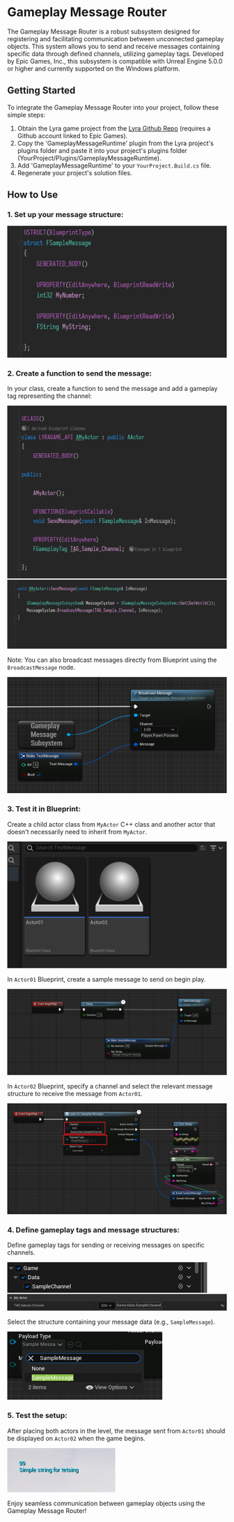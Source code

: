 # Gameplay Message Router

The Gameplay Message Router is a robust subsystem designed for registering and facilitating communication between unconnected gameplay objects. This system allows you to send and receive messages containing specific data through defined channels, utilizing gameplay tags. Developed by Epic Games, Inc., this subsystem is compatible with Unreal Engine 5.0.0 or higher and currently supported on the Windows platform.

## Getting Started

To integrate the Gameplay Message Router into your project, follow these simple steps:

1. Obtain the Lyra game project from the [Lyra Github Repo](https://github.com/EpicGames/UnrealEngine/tree/ue5-main/Samples/Games/Lyra) (requires a Github account linked to Epic Games).
2. Copy the 'GameplayMessageRuntime' plugin from the Lyra project's plugins folder and paste it into your project's plugins folder (YourProject/Plugins/GameplayMessageRuntime).
3. Add 'GameplayMessageRuntime' to your `YourProject.Build.cs` file.
4. Regenerate your project's solution files.

## How to Use

### 1. Set up your message structure:

![Message Structure](/Docs/Capture01.PNG)

### 2. Create a function to send the message:

In your class, create a function to send the message and add a gameplay tag representing the channel:

![Send Message](/Docs/Capture02.PNG)
![Channel Tag](/Docs/Capture03.PNG)

Note: You can also broadcast messages directly from Blueprint using the `BroadcastMessage` node.

![Broadcast Message](/Docs/BP_Capture01.png)

### 3. Test it in Blueprint:

Create a child actor class from `MyActor` C++ class and another actor that doesn't necessarily need to inherit from `MyActor`.

![Actor Classes](/Docs/Capture04.PNG)

In `Actor01` Blueprint, create a sample message to send on begin play.

![Actor01 Blueprint](/Docs/Capture05.PNG)

In `Actor02` Blueprint, specify a channel and select the relevant message structure to receive the message from `Actor01`.

![Actor02 Blueprint](/Docs/Capture06.PNG)

### 4. Define gameplay tags and message structures:

Define gameplay tags for sending or receiving messages on specific channels.

![Gameplay Tags](/Docs/Capture07.PNG)
![Gameplay Tags](/Docs/Capture08.PNG)

Select the structure containing your message data (e.g., `SampleMessage`).

![Message Structure](/Docs/Capture09.PNG)

### 5. Test the setup:

After placing both actors in the level, the message sent from `Actor01` should be displayed on `Actor02` when the game begins.

![Gameplay Test](/Docs/Capture10.PNG)

Enjoy seamless communication between gameplay objects using the Gameplay Message Router!
